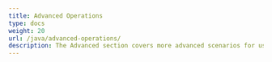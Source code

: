 ```yaml
---
title: Advanced Operations
type: docs
weight: 20
url: /java/advanced-operations/
description: The Advanced section covers more advanced scenarios for using Aspose.OCR for Java.
---
```

